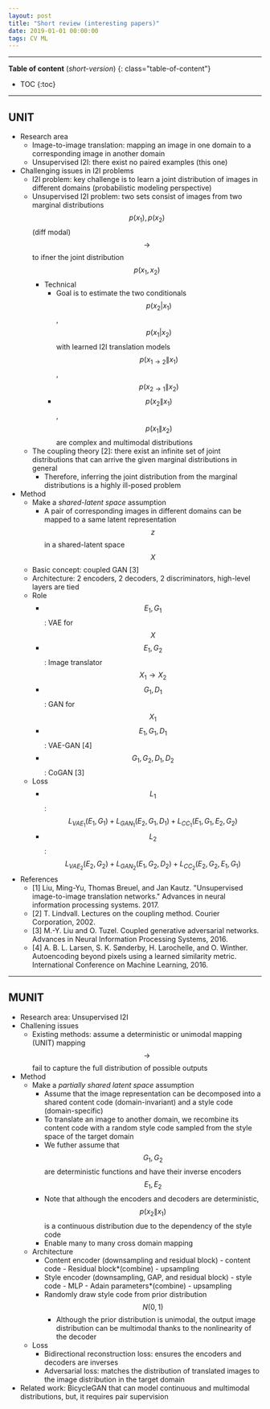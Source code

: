 ```yaml
---
layout: post
title: "Short review (interesting papers)"
date: 2019-01-01 00:00:00
tags: CV ML
---
```


<!--more-->

---

**Table of content** (*short-version*)
{: class="table-of-content"}
* TOC
{:toc}

---

## UNIT 

- Research area
  - Image-to-image translation: mapping an image in one domain to a corresponding image in another domain
  - Unsupervised I2I: there exist no paired examples (this one)
- Challenging issues in I2I problems
  - I2I problem: key challenge is to learn a joint distribution of images in different domains (probabilistic modeling perspective)
  - Unsupervised I2I problem: two sets consist of images from two marginal distributions $$p(x_1),p(x_2)$$ (diff modal) $$\rightarrow$$ to ifner the joint distribution $$p(x_1,x_2)$$
    - Technical
      - Goal is to estimate the two conditionals $$p(x_2 | x_1)$$, $$p(x_1 | x_2)$$ with learned I2I translation models $$p(x_{1 \rightarrow 2} \| x_1)$$, $$p(x_{2 \rightarrow 1} \| x_2)$$
      - $$p(x_2 \| x_1)$$, $$p(x_1 \| x_2)$$ are complex and multimodal distributions
  - The coupling theory [2]: there exist an infinite set of joint distributions that can arrive the given marginal distributions in general
    - Therefore, inferring the joint distribution from the marginal distributions is a highly ill-posed problem
- Method 
  - Make a *shared-latent space* assumption
    - A pair of corresponding images in different domains can be mapped to a same latent representation $$z$$ in a shared-latent space $$X$$
  - Basic concept: coupled GAN [3]
  - Architecture: 2 encoders, 2 decoders, 2 discriminators, high-level layers are tied
  - Role
    - $${E_1, G_1}$$: VAE for $$X$$
    - $${E_1, G_2}$$: Image translator $$X_1 \rightarrow X_2$$
    - $${G_1, D_1}$$: GAN for $$X_1$$
    - $${E_1, G_1, D_1}$$: VAE-GAN [4]
    - $${G_1, G_2, D_1, D_2}$$: CoGAN [3]
  - Loss 
    - $$L_1$$: $$L_{VAE_1}(E_1, G_1) + L_{GAN_1}(E_2, G_1, D_1)  + L_{CC_1}(E_1, G_1, E_2, G_2)$$
    - $$L_2$$: $$L_{VAE_2}(E_2, G_2) + L_{GAN_2}(E_1, G_2, D_2)  + L_{CC_2}(E_2, G_2, E_1, G_1)$$
- References
  - [1] Liu, Ming-Yu, Thomas Breuel, and Jan Kautz. "Unsupervised image-to-image translation networks." Advances in neural information processing systems. 2017.
  - [2] T. Lindvall. Lectures on the coupling method. Courier Corporation, 2002.
  - [3] M.-Y. Liu and O. Tuzel. Coupled generative adversarial networks. Advances in Neural Information Processing Systems, 2016.
  - [4] A. B. L. Larsen, S. K. Sønderby, H. Larochelle, and O. Winther. Autoencoding beyond pixels using a
  learned similarity metric. International Conference on Machine Learning, 2016.
  
---

## MUNIT 

- Research area: Unsupervised I2I
- Challening issues
  - Existing methods: assume a deterministic or unimodal mapping (UNIT) mapping $$\rightarrow$$ fail to capture the full distribution of possible outputs
- Method
  - Make a *partially shared latent space* assumption
    - Assume that the image representation can be decomposed into a shared content code (domain-invariant) and a style code (domain-specific)
    - To translate an image to another domain, we recombine its content code with a random style code sampled from the style space of the target domain
    - We futher assume that $$G_1, G_2$$ are deterministic functions and have their inverse encoders $$E_1, E_2$$
    - Note that although the encoders and decoders are deterministic, $$p(x_2 \| x_1)$$ is a continuous distribution due to the dependency of the style code
    - Enable many to many cross domain mapping
  - Architecture
    - Content encoder (downsampling and residual block) - content code - Residual block*(combine) - upsampling
    - Style encoder (downsampling, GAP, and residual block) - style code - MLP - Adain parameters*(combine) - upsampling
    - Randomly draw style code from prior distribution $$N(0,1)$$
      - Although the prior distribution is unimodal, the output image distribution can be multimodal thanks to the nonlinearity of the decoder
  - Loss
    - Bidirectional reconstruction loss: ensures the encoders and decoders are inverses
    - Adversarial loss: matches the distribution of translated images to the image distribution in the target domain
- Related work: BicycleGAN that can model continuous and multimodal distributions, but, it requires pair supervision

